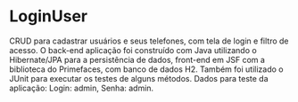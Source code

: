 # LoginUser
CRUD para cadastrar usuários e seus telefones, com tela de login e filtro de acesso. O back-end aplicação foi construído com Java utilizando o Hibernate/JPA para a persistência de dados, front-end em JSF com a biblioteca do Primefaces, com banco de dados H2. Também foi utilizado o JUnit para executar os testes de alguns métodos.  Dados para teste da aplicação: Login: admin, Senha: admin.
